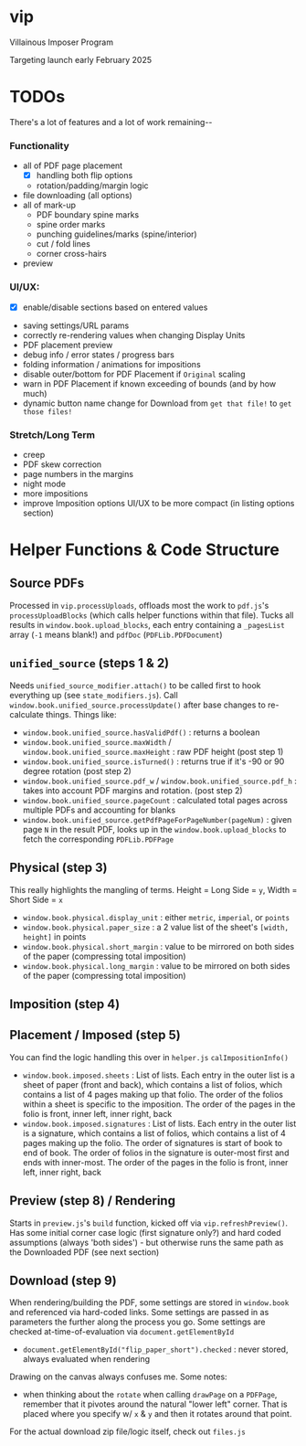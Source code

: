 # vip
Villainous Imposer Program

Targeting launch early February 2025

# TODOs

There's a lot of features and a lot of work remaining--

### Functionality

- all of PDF page placement
  - [x] handling both flip options
  - rotation/padding/margin logic
- file downloading (all options)
- all of mark-up
  - PDF boundary spine marks
  - spine order marks
  - punching guidelines/marks (spine/interior)
  - cut / fold lines
  - corner cross-hairs
- preview

### UI/UX:

- [x] enable/disable sections based on entered values
- saving settings/URL params
- correctly re-rendering values when changing Display Units
- PDF placement preview
- debug info / error states / progress bars
- folding information / animations for impositions
- disable outer/bottom for PDF Placement if `Original` scaling
- warn in PDF Placement if known exceeding of bounds (and by how much)
- dynamic button name change for Download from `get that file!` to `get those files!`

### Stretch/Long Term

- creep
- PDF skew correction
- page numbers in the margins
- night mode
- more impositions
- improve Imposition options UI/UX to be more compact (in listing options section)

# Helper Functions & Code Structure

## Source PDFs

Processed in `vip.processUploads`, offloads most the work to `pdf.js`'s `processUploadBlocks` (which calls helper functions within that file). Tucks all results in `window.book.upload_blocks`, each entry containing a `_pagesList` array (`-1` means blank!) and `pdfDoc` (`PDFLib.PDFDocument`)


## `unified_source` (steps 1 & 2)

Needs `unified_source_modifier.attach()` to be called first to hook everything up (see `state_modifiers.js`).
Call `window.book.unified_source.processUpdate()` after base changes to re-calculate things. Things like:

- `window.book.unified_source.hasValidPdf()` : returns a boolean
- `window.book.unified_source.maxWidth` / `window.book.unified_source.maxHeight` : raw PDF height (post step 1)
- `window.book.unified_source.isTurned()` : returns true if it's -90 or 90 degree rotation (post step 2)
- `window.book.unified_source.pdf_w` / `window.book.unified_source.pdf_h` : takes into account PDF margins and rotation. (post step 2)
- `window.book.unified_source.pageCount` : calculated total pages across multiple PDFs and accounting for blanks
- `window.book.unified_source.getPdfPageForPageNumber(pageNum)` : given page `N` in the result PDF, looks up in the `window.book.upload_blocks` to fetch the corresponding `PDFLib.PDFPage`

## Physical (step 3)

This really highlights the mangling of terms. Height = Long Side = `y`, Width = Short Side = `x`

- `window.book.physical.display_unit` : either `metric`, `imperial`, or `points`
- `window.book.physical.paper_size` : a 2 value list of the sheet's `[width, height]` in points
- `window.book.physical.short_margin` : value to be mirrored on both sides of the paper (compressing total imposition)
- `window.book.physical.long_margin` : value to be mirrored on both sides of the paper (compressing total imposition)

## Imposition (step 4)

## Placement / Imposed (step 5)

You can find the logic handling this over in `helper.js` `calImpositionInfo()`

- `window.book.imposed.sheets` : List of lists. Each entry in the outer list is a sheet of paper (front and back), which contains a list of folios, which contains a list of 4 pages making up that folio. The order of the folios within a sheet is specific to the imposition. The order of the pages in the folio is front, inner left, inner right, back
- `window.book.imposed.signatures` : List of lists. Each entry in the outer list is a signature, which contains a list of folios, which contains a list of 4 pages making up the folio. The order of signatures is start of book to end of book. The order of folios in the signature is outer-most first and ends with inner-most. The order of the pages in the folio is front, inner left, inner right, back

## Preview (step 8) / Rendering

Starts in `preview.js`'s `build` function, kicked off via `vip.refreshPreview()`. Has some initial corner case logic (first signature only?) and hard coded assumptions (always 'both sides') - but otherwise runs the same path as the Downloaded PDF (see next section)

## Download (step 9)

When rendering/building the PDF, some settings are stored in `window.book` and referenced via hard-coded links. Some settings are passed in as parameters the further along the process you go. Some settings are checked at-time-of-evaluation via `document.getElementById`

- `document.getElementById("flip_paper_short").checked` : never stored, always evaluated when rendering

Drawing on the canvas always confuses me. Some notes:

- when thinking about the `rotate` when calling `drawPage` on a `PDFPage`, remember that it pivotes around the natural "lower left" corner. That is placed where you specify w/ `x` & `y` and then it rotates around that point. 


For the actual download zip file/logic itself, check out `files.js`
